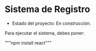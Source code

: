 <h1> Sistema de Registro</h1>

- Estado del proyecto: En construcción.

Para ejecutar el sistema, debes poner: 

"""npm install react"""
